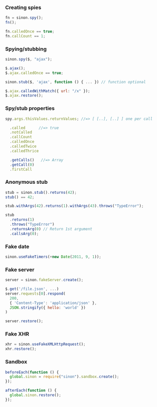 ### Creating spies

```js
fn = sinon.spy();
fn();
```

```js
fn.calledOnce == true;
fn.callCount == 1;
```

### Spying/stubbing

```js
sinon.spy($, "ajax");
```

```js
$.ajax();
$.ajax.calledOnce == true;
```

```js
sinon.stub($, 'ajax', function () { ... }) // function optional
```

```js
$.ajax.calledWithMatch({ url: "/x" });
$.ajax.restore();
```

### Spy/stub properties

```js
spy.args.thisValues.returnValues; //=> [ [..], [..] ] one per call
```

```js
  .called      //=> true
  .notCalled
  .callCount
  .calledOnce
  .calledTwice
  .calledThrice
```

```js
  .getCalls()   //=> Array
  .getCall(0)
  .firstCall
```

### Anonymous stub

```js
stub = sinon.stub().returns(42);
stub() == 42;
```

```js
stub.withArgs(42).returns(1).withArgs(43).throws("TypeError");
```

```js
stub
  .returns(1)
  .throws("TypeError")
  .returnsArg(0) // Return 1st argument
  .callsArg(0);
```

### Fake date

```js
sinon.useFakeTimers(+new Date(2011, 9, 1));
```

### Fake server

```js
server = sinon.fakeServer.create();
```

```js
$.get('/file.json', ...)
server.requests[0].respond(
  200,
  { 'Content-Type': 'application/json' },
  JSON.stringify({ hello: 'world' })
)
```

```js
server.restore();
```

### Fake XHR

```js
xhr = sinon.useFakeXMLHttpRequest();
xhr.restore();
```

### Sandbox

```js
beforeEach(function () {
  global.sinon = require("sinon").sandbox.create();
});
```

```js
afterEach(function () {
  global.sinon.restore();
});
```

